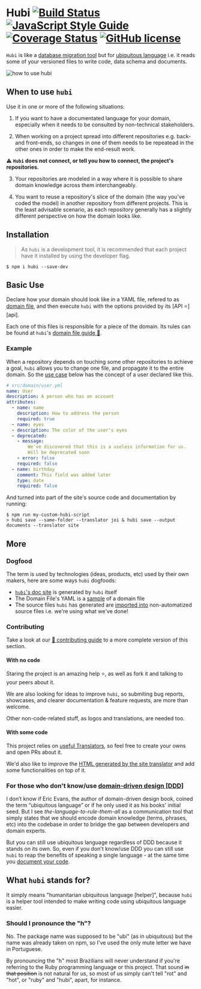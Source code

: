 # Hubi [![Build Status][ci-badge]][ci] [![JavaScript Style Guide][js-standard-badge]][js-standard] [![Coverage Status][coverage-badge]][coverage] [![GitHub license][license-badge]][license]

`Hubi` is like a [database migration tool][ORM] but for [ubiquitous language][UbiquitousLanguage] i.e. it reads some of your versioned files to write code, data schema and documents.

<img src="./assets/hubi.gif" alt="how to use hubi" title="how to use hubi" />

## When to use `hubi`

Use it in one or more of the following situations:

1. If you want to have a documentated language for your domain, especially when it needs to be consulted by non-technical stakeholders.

2. When working on a project spread into different repositories e.g. back- and front-ends, so changes in one of them needs to be repeatead in the other ones in order to make the end-result work.

:warning: **`Hubi` does not connect, or tell you how to connect, the project's repositories.**

3. Your repositories are modeled in a way where it is possible to share domain knowledge across them interchangeably.

4. You want to reuse a repository's slice of the domain (the way you've coded the model) in another repository from different projects. This is the least advisable scenario, as each repository generally has a slightly different perspective on how the domain looks like.

## Installation

> As `hubi` is a development tool, it is recommended that each project have it installed by using the developer flag.

```
$ npm i hubi --save-dev
```

## Basic Use

Declare how your domain should look like in a YAML file, refered to as [domain file](domain-file), and then execute `hubi` with the options provided by its [API :star:][api].

Each one of this files is responsible for a piece of the domain. Its rules can be found at `hubi`'s [domain file guide :green_book:](./docs/domain-file-guide.md).

### Example

When a repository depends on touching some other repositories to achieve a goal, `hubi` allows you to change one file, and propagate it to the entire domain. So the [use case](https://github.com/mvcds/hubi/wiki/Use-Case) below has the concept of a user declared like this.

```yaml
# src/domain/user.yml
name: User
description: A person who has an account
attributes:
  - name: name
    description: How to address the person
    required: true
  - name: eyes
  - description: The color of the user's eyes
  - deprecated:
    - message:
        We've discovered that this is a useless information for us.
        Will be deprecated soon
    - error: false
    required: false
  - name: birthday
    comment: This field was added later
    type: date
    required: false
```

And turned into part of the site's source code and documentation by running:

```
$ npm run my-custom-hubi-script
> hubi save --same-folder --translator joi & hubi save --output documents --translator site
```

## More

### Dogfood

The term is used by technologies (ideas, products, etc) used by their own makers, here are some ways `hubi` dogfoods:

* [`hubi`'s doc site](https://mvcds.github.io/hubi#all) is generated by `hubi` itself
* The Domain File's YAML is a [sample](src/Domain/Entities/UbiquitousToken/domain-file.yml) of a domain file
* The source files `hubi` has generated are [imported into](https://github.com/mvcds/hubi/blob/523eb385e8f950224ee7791c8fd4edb47986ee4c/src/Domain/Objects/AttributeParser/Attributes/Attribute.js#L3) non-automatized source files i.e. we're using what we've done!

### Contributing

Take a look at our [:green_book: contributing guide](CONTRIBUTING.md) to a more complete version of this section.

#### With no code

Staring the project is an amazing help :star:, as well as fork it and talking to your peers about it.

We are also looking for ideas to improve `hubi`, so submiting bug reports, showcases, and clearer documentation & feature requests, are more than welcome.

Other non-code-related stuff, as logos and translations, are needed too.

#### With some code

This project relies on [useful Translators](https://github.com/mvcds/hubi/projects/2), so feel free to create your owns and open PRs about it.

We'd also like to improve the [HTML generated by the site translator](https://github.com/mvcds/hubi/issues/35) and add some functionalities on top of it.

### For those who don't know/use [domain-driven design [DDD]](https://airbrake.io/blog/software-design/domain-driven-design)

I don’t know if Eric Evans, the author of domain-driven design book, coined the term “ubiquitous language” or if he only used it as his books' initial seed. But I see *the-language-to-rule-them-all* as a communication tool that simply states that we should encode domain knowledge (terms, phrases, etc) into the codebase in order to bridge the gap between developers and domain experts.

But you can still use ubiquitous language regardless of DDD because it stands on its own. So, even if you don't know/use DDD you can still use `hubi` to reap the benefits of speaking a single language - at the same time you [document your code](https://developers.redhat.com/blog/2017/06/21/documentation-as-code/).

## What `hubi` stands for?

It simply means "humanitarian ubiquitous language [helper]", because `hubi` is a helper tool intended to make writing code using ubiquitous language easier.

### Should I pronounce the "h"?

No. The package name was supposed to be "ubi" (as in ubiquitous) but the name was already taken on npm, so I've used the only mute letter we have in Portuguese.

By pronouncing the "h" most Brazilians will never understand if you're referring to the Ruby programming language or this project. That sound ~~in that position~~ is not natural for us, so most of us simply can't tell "rot" and "hot", or "ruby" and "hubi", apart, for instance.

[ci-badge]: https://travis-ci.org/mvcds/hubi.svg?branch=master
[ci]: https://travis-ci.org/mvcds/hubi
[js-standard-badge]: https://img.shields.io/badge/code_style-standard-brightgreen.svg
[js-standard]: https://standardjs.com
[coverage-badge]: https://coveralls.io/repos/github/mvcds/hubi/badge.svg?branch=master
[coverage]: https://coveralls.io/github/mvcds/hubi?branch=master
[license-badge]: https://img.shields.io/github/license/mvcds/hubi.svg?style=flat-square
[license]: https://github.com/mvcds/hubi/blob/master/LICENSE
[ORM]: https://en.wikipedia.org/wiki/Schema_migration
[UbiquitousLanguage]: https://martinfowler.com/bliki/UbiquitousLanguage.html
